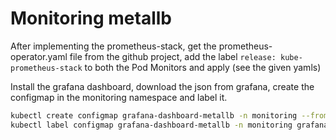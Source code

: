 # Monitoring metallb

After implementing the prometheus-stack, get the prometheus-operator.yaml file from the github project, add the label ```release: kube-prometheus-stack``` to both the Pod Monitors and apply (see the given yamls)

Install the grafana dashboard, download the json from grafana, create the configmap in the monitoring namespace and label it.

```bash
kubectl create configmap grafana-dashboard-metallb -n monitoring --from-file=grafana-mllb.json
kubectl label configmap grafana-dashboard-metallb -n monitoring grafana_dashboard="1"
```
